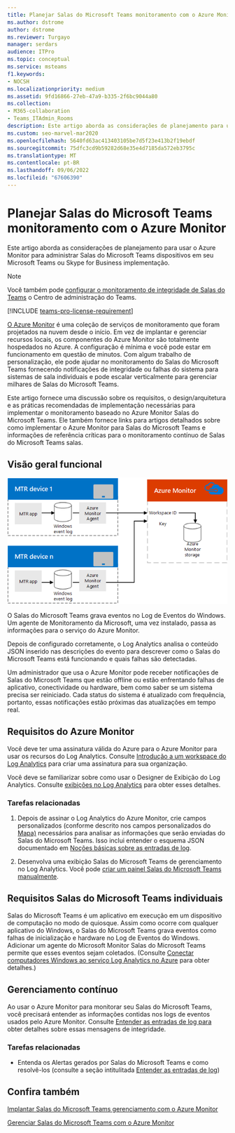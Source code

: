 ```yaml
---
title: Planejar Salas do Microsoft Teams monitoramento com o Azure Monitor
ms.author: dstrome
author: dstrome
ms.reviewer: Turgayo
manager: serdars
audience: ITPro
ms.topic: conceptual
ms.service: msteams
f1.keywords:
- NOCSH
ms.localizationpriority: medium
ms.assetid: 9fd16866-27eb-47a9-b335-2f6bc9044a80
ms.collection:
- M365-collaboration
- Teams_ITAdmin_Rooms
description: Este artigo aborda as considerações de planejamento para usar o Azure Monitor para monitorar Salas do Microsoft Teams em sua implementação Skype for Business ou teams.
ms.custom: seo-marvel-mar2020
ms.openlocfilehash: 5640fd63ac413403105be7d5f23e413b2f19ebdf
ms.sourcegitcommit: 75dfc3cd9b59282d68e35e4d7185da572eb3795c
ms.translationtype: MT
ms.contentlocale: pt-BR
ms.lasthandoff: 09/06/2022
ms.locfileid: "67606390"
---
```

# <a name="plan-microsoft-teams-rooms-monitoring-with-azure-monitor"></a>Planejar Salas do Microsoft Teams monitoramento com o Azure Monitor
 
 Este artigo aborda as considerações de planejamento para usar o Azure Monitor para administrar Salas do Microsoft Teams dispositivos em seu Microsoft Teams ou Skype for Business implementação.

> [!NOTE]
> Você também pode [configurar o monitoramento de integridade de Salas do Teams](../alerts/device-health-status.md) o Centro de administração do Teams.

[!INCLUDE [teams-pro-license-requirement](../includes/teams-pro-license-requirement.md)]

[O Azure Monitor](/azure/azure-monitor/overview) é uma coleção de serviços de monitoramento que foram projetados na nuvem desde o início. Em vez de implantar e gerenciar recursos locais, os componentes do Azure Monitor são totalmente hospedados no Azure. A configuração é mínima e você pode estar em funcionamento em questão de minutos. Com algum trabalho de personalização, ele pode ajudar no monitoramento do Salas do Microsoft Teams fornecendo notificações de integridade ou falhas do sistema para sistemas de sala individuais e pode escalar verticalmente para gerenciar milhares de Salas do Microsoft Teams.
  
Este artigo fornece uma discussão sobre os requisitos, o design/arquitetura e as práticas recomendadas de implementação necessárias para implementar o monitoramento baseado no Azure Monitor Salas do Microsoft Teams. Ele também fornece links para artigos detalhados sobre como implementar o Azure Monitor para Salas do Microsoft Teams e informações de referência críticas para o monitoramento contínuo de Salas do Microsoft Teams salas.
  
## <a name="functional-overview"></a>Visão geral funcional

![diagrama de Salas do Microsoft Teams gerenciamento usando o Azure Monitor.](../media/3f2ae1b8-61ea-4cd6-afb4-4bd75ccc746a.png)
  
O Salas do Microsoft Teams grava eventos no Log de Eventos do Windows. Um agente de Monitoramento da Microsoft, uma vez instalado, passa as informações para o serviço do Azure Monitor.
  
Depois de configurado corretamente, o Log Analytics analisa o conteúdo JSON inserido nas descrições do evento para descrever como o Salas do Microsoft Teams está funcionando e quais falhas são detectadas.
  
Um administrador que usa o Azure Monitor pode receber notificações de Salas do Microsoft Teams que estão offline ou estão enfrentando falhas de aplicativo, conectividade ou hardware, bem como saber se um sistema precisa ser reiniciado. Cada status do sistema é atualizado com frequência, portanto, essas notificações estão próximas das atualizações em tempo real.
  
## <a name="azure-monitor-requirements"></a>Requisitos do Azure Monitor

Você deve ter uma assinatura válida do Azure para o Azure Monitor para usar os recursos do Log Analytics. Consulte [Introdução a um workspace do Log Analytics](/azure/azure-monitor/learn/quick-create-workspace) para criar uma assinatura para sua organização.
  
Você deve se familiarizar sobre como usar o Designer de Exibição do Log Analytics. Consulte [exibições no Log Analytics](/azure/azure-monitor/platform/view-designer) para obter esses detalhes.
  
### <a name="related-tasks"></a>Tarefas relacionadas

1. Depois de assinar o Log Analytics do Azure Monitor, crie campos personalizados (conforme descrito nos campos personalizados do [Mapa)](azure-monitor-deploy.md#Custom_fields) necessários para analisar as informações que serão enviadas do Salas do Microsoft Teams. Isso inclui entender o esquema JSON documentado em [Noções básicas sobre as entradas de log](azure-monitor-manage.md#understand-the-log-entries).
    
2. Desenvolva uma exibição Salas do Microsoft Teams de gerenciamento no Log Analytics. Você pode [criar um painel Salas do Microsoft Teams manualmente](azure-monitor-deploy.md#create-a-microsoft-teams-rooms-dashboard-manually).
    
## <a name="individual-microsoft-teams-rooms-requirements"></a>Requisitos Salas do Microsoft Teams individuais

Salas do Microsoft Teams é um aplicativo em execução em um dispositivo de computação no modo de quiosque. Assim como ocorre com qualquer aplicativo do Windows, o Salas do Microsoft Teams grava eventos como falhas de inicialização e hardware no Log de Eventos do Windows. Adicionar um agente do Microsoft Monitor Salas do Microsoft Teams permite que esses eventos sejam coletados. (Consulte [Conectar computadores Windows ao serviço Log Analytics no Azure](/azure/azure-monitor/platform/agent-windows) para obter detalhes.)
  
## <a name="ongoing-management"></a>Gerenciamento contínuo

Ao usar o Azure Monitor para monitorar seu Salas do Microsoft Teams, você precisará entender as informações contidas nos logs de eventos usados pelo Azure Monitor. Consulte [Entender as entradas de log para](azure-monitor-manage.md#understand-the-log-entries) obter detalhes sobre essas mensagens de integridade.
  
### <a name="related-tasks"></a>Tarefas relacionadas

- Entenda os Alertas gerados por Salas do Microsoft Teams e como resolvê-los (consulte a seção intitulitada [Entender as entradas de log](azure-monitor-manage.md#understand-the-log-entries))
    
## <a name="see-also"></a>Confira também

[Implantar Salas do Microsoft Teams gerenciamento com o Azure Monitor](azure-monitor-deploy.md)
  
[Gerenciar Salas do Microsoft Teams com o Azure Monitor](azure-monitor-manage.md)
